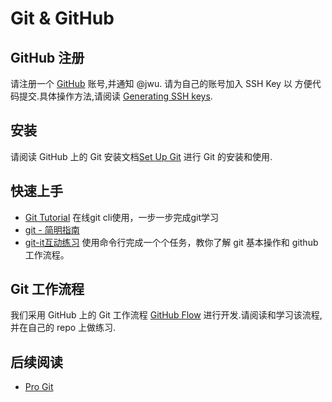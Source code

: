 # Git & GitHub

## GitHub 注册

请注册一个 [GitHub](http://github.com/) 账号,并通知 @jwu. 请为自己的账号加入 SSH Key 以
方便代码提交.具体操作方法,请阅读 [Generating SSH keys](https://help.github.com/articles/generating-ssh-keys/).

## 安装

请阅读 GitHub 上的 Git 安装文档[Set Up Git](https://help.github.com/articles/set-up-git/)
进行 Git 的安装和使用.

## 快速上手
 - [Git Tutorial](https://try.github.io) 在线git cli使用，一步一步完成git学习
 - [git - 简明指南](http://rogerdudler.github.io/git-guide/index.zh.html)
 - [git-it互动练习](https://www.github.com/jlord/git-it) 使用命令行完成一个个任务，教你了解 git 基本操作和 github 工作流程。

## Git 工作流程

我们采用 GitHub 上的 Git 工作流程 [GitHub Flow](http://scottchacon.com/2011/08/31/github-flow.html) 进行开发.请阅读和学习该流程,并在自己的 repo 上做练习.

## 后续阅读

 - [Pro Git](http://git-scm.com/book/zh/v1)

